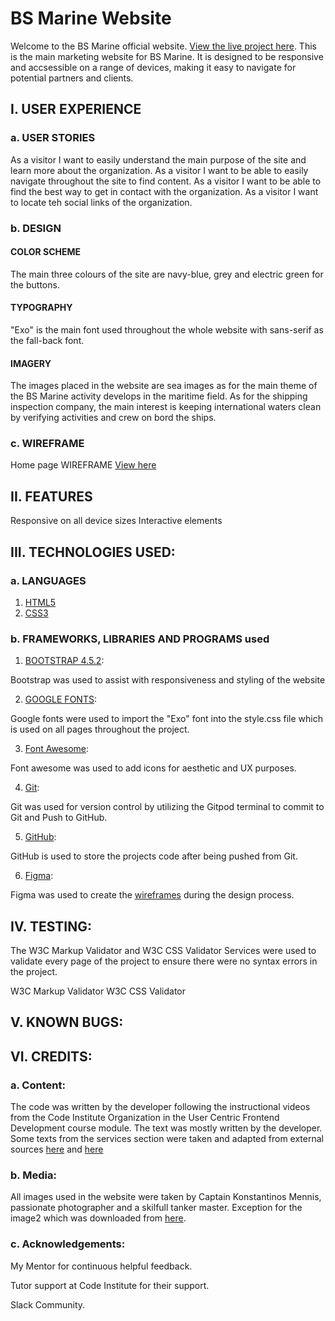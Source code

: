 
# BS Marine Website

Welcome to the BS Marine official website. [View the live project here](https://mihaelasandrea.github.io/UCFD-Milestone-Project). 
This is the main marketing website for BS Marine. It is designed to be responsive and accsessible on a range of devices, making it easy to navigate for potential partners and clients.

## I. USER EXPERIENCE



### a. USER STORIES

As a visitor I want to easily understand the main purpose of the site and learn more about the organization.
As a visitor I want to be able to easily navigate throughout the site to find content.
As a visitor I want to be able to find the best way to get in contact with the organization.
As a visitor I want to locate teh social links of the organization.



### b. DESIGN

####  COLOR SCHEME

The main three colours of the site are navy-blue, grey and electric green for the buttons.

#### TYPOGRAPHY

"Exo" is the main font used throughout the whole website with sans-serif as the fall-back font.

#### IMAGERY

The images placed in the website are sea images as for the main theme of the BS Marine activity develops in the maritime field. As  for 
the shipping inspection company, the main interest is keeping international waters clean by verifying activities and crew on bord the ships.

### c. WIREFRAME

Home page WIREFRAME [View here](https://www.figma.com/file/ddLNe3I44VIb8yskcYVo9d/UCFD-Milestone-Project-Wireframe?node-id=0%3A1)



## II. FEATURES

Responsive on all device sizes
Interactive elements



## III. TECHNOLOGIES USED:


### a. LANGUAGES

1. [HTML5](https://nl.wikipedia.org/wiki/HTML5)
2. [CSS3](https://nl.wikipedia.org/wiki/Cascading_Style_Sheets)


### b. FRAMEWORKS, LIBRARIES AND PROGRAMS used

1. [BOOTSTRAP 4.5.2](https://getbootstrap.com/):

Bootstrap was used to assist with responsiveness and styling of the website

2. [GOOGLE FONTS](https://fonts.google.com/):

Google fonts were used to import the "Exo" font into the style.css file which is used on all pages throughout the project.

3. [Font Awesome](https://fontawesome.com/):

Font awesome was used to add icons for aesthetic and UX purposes.

4. [Git](https://git-scm.com/):

Git was used for version control by utilizing the Gitpod terminal to commit to Git and Push to GitHub.

5. [GitHub](https://github.com/):

GitHub is used to store the projects code after being pushed from Git.

6. [Figma](https://www.figma.com):

Figma was used to create the [wireframes](https://www.figma.com/file/ddLNe3I44VIb8yskcYVo9d/UCFD-Milestone-Project-Wireframe?node-id=0%3A1) during the design process.


## IV. TESTING:

The W3C Markup Validator and W3C CSS Validator Services were used to validate every page of the project to ensure there were no syntax errors in the project.

W3C Markup Validator
W3C CSS Validator 


## V. KNOWN BUGS:


## VI. CREDITS:


### a. Content:

The code was written by the developer following the instructional videos from the Code Institute Organization in the User Centric Frontend Development course module.
The text was mostly written by the developer. Some texts from the services section were taken and adapted from external sources [here](https://www.ocimf-sire.org) and [here](https://www.liscr.com)


### b. Media:

All images used in the website were taken by Captain Konstantinos Mennis, passionate photographer and a skilfull tanker master.
Exception for the image2 which was downloaded from [here](https://johngaber.wordpress.com/).

### c. Acknowledgements:

My Mentor for continuous helpful feedback.

Tutor support at Code Institute for their support.

Slack Community.




